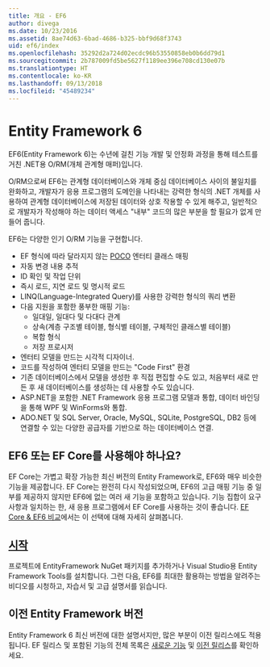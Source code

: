 ```yaml
---
title: 개요 - EF6
author: divega
ms.date: 10/23/2016
ms.assetid: 8ae74d63-6bad-4686-b325-bbf9d68f3743
uid: ef6/index
ms.openlocfilehash: 35292d2a724d02ecdc96b53550858eb0b6dd79d1
ms.sourcegitcommit: 2b787009fd5be5627f1189ee396e708cd130e07b
ms.translationtype: HT
ms.contentlocale: ko-KR
ms.lasthandoff: 09/13/2018
ms.locfileid: "45489234"
---
```

# <a name="entity-framework-6"></a>Entity Framework 6
EF6(Entity Framework 6)는 수년에 걸친 기능 개발 및 안정화 과정을 통해 테스트를 거친 .NET용 O/RM(개체 관계형 매퍼)입니다.

O/RM으로써 EF6는 관계형 데이터베이스와 개체 중심 데이터베이스 사이의 불일치를 완화하고, 개발자가 응용 프로그램의 도메인을 나타내는 강력한 형식의 .NET 개체를 사용하여 관계형 데이터베이스에 저장된 데이터와 상호 작용할 수 있게 해주고, 일반적으로 개발자가 작성해야 하는 데이터 액세스 "내부" 코드의 많은 부분을 할 필요가 없게 만들어 줍니다.

EF6는 다양한 인기 O/RM 기능을 구현합니다.
- EF 형식에 따라 달라지지 않는 [POCO](~/ef6/resources/glossary.md#poco) 엔터티 클래스 매핑
- 자동 변경 내용 추적
- ID 확인 및 작업 단위
- 즉시 로드, 지연 로드 및 명시적 로드
- LINQ(Language-Integrated Query)를 사용한 강력한 형식의 쿼리 변환
- 다음 지원을 포함한 풍부한 매핑 기능:
  - 일대일, 일대다 및 다대다 관계
  - 상속(계층 구조별 테이블, 형식별 테이블, 구체적인 클래스별 테이블)
  - 복합 형식
  - 저장 프로시저
- 엔터티 모델을 만드는 시각적 디자이너.
- 코드를 작성하여 엔터티 모델을 만드는 "Code First" 환경
- 기존 데이터베이스에서 모델을 생성한 후 직접 편집할 수도 있고, 처음부터 새로 만든 후 새 데이터베이스를 생성하는 데 사용할 수도 있습니다.
- ASP.NET을 포함한 .NET Framework 응용 프로그램 모델과 통합, 데이터 바인딩을 통해 WPF 및 WinForms와 통합.
- ADO.NET 및 SQL Server, Oracle, MySQL, SQLite, PostgreSQL, DB2 등에 연결할 수 있는 다양한 공급자를 기반으로 하는 데이터베이스 연결.

## <a name="should-i-use-ef6-or-ef-core"></a>EF6 또는 EF Core를 사용해야 하나요?

EF Core는 가볍고 확장 가능한 최신 버전의 Entity Framework로, EF6와 매우 비슷한 기능을 제공합니다.
EF Core는 완전히 다시 작성되었으며, EF6의 고급 매핑 기능 중 일부를 제공하지 않지만 EF6에 없는 여러 새 기능을 포함하고 있습니다.
기능 집합이 요구 사항과 일치하는 한, 새 응용 프로그램에서 EF Core를 사용하는 것이 좋습니다.
[EF Core & EF6 비교](xref:efcore-and-ef6/index)에서는 이 선택에 대해 자세히 살펴봅니다.

## <a name="get-startedef6get-startedmd"></a>[시작](~/ef6/get-started.md)

프로젝트에 EntityFramework NuGet 패키지를 추가하거나 Visual Studio용 Entity Framework Tools를 설치합니다. 그런 다음, EF6를 최대한 활용하는 방법을 알려주는 비디오를 시청하고, 자습서 및 고급 설명서를 읽습니다.

## <a name="past-entity-framework-versions"></a>이전 Entity Framework 버전

Entity Framework 6 최신 버전에 대한 설명서지만, 많은 부분이 이전 릴리스에도 적용됩니다.
EF 릴리스 및 포함된 기능의 전체 목록은 [새로운 기능](~/ef6/what-is-new/index.md) 및 [이전 릴리스](~/ef6/what-is-new/past-releases.md)를 확인하세요.
